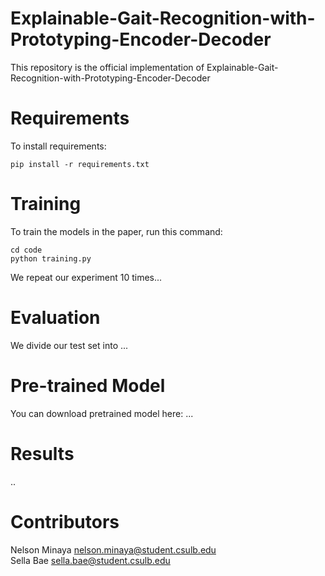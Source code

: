 # Explainable-Gait-Recognition-with-Prototyping-Encoder-Decoder
This repository is the official implementation of  Explainable-Gait-Recognition-with-Prototyping-Encoder-Decoder

# Requirements
To install requirements:
```
pip install -r requirements.txt
```
# Training
To train the models in the paper, run this command:
```
cd code
python training.py
```
We repeat our experiment 10 times...

# Evaluation
We divide our test set into ...



# Pre-trained Model
You can download pretrained model here: ...


# Results
..
# Contributors
Nelson Minaya nelson.minaya@student.csulb.edu <br/>
Sella Bae sella.bae@student.csulb.edu <br/>

